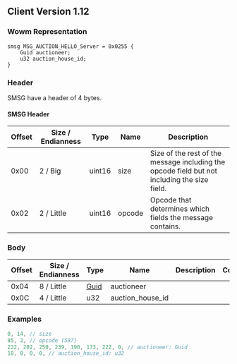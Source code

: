 ## Client Version 1.12

### Wowm Representation
```rust,ignore
smsg MSG_AUCTION_HELLO_Server = 0x0255 {
    Guid auctioneer;
    u32 auction_house_id;
}
```
### Header
SMSG have a header of 4 bytes.

#### SMSG Header
| Offset | Size / Endianness | Type   | Name   | Description |
| ------ | ----------------- | ------ | ------ | ----------- |
| 0x00   | 2 / Big           | uint16 | size   | Size of the rest of the message including the opcode field but not including the size field.|
| 0x02   | 2 / Little        | uint16 | opcode | Opcode that determines which fields the message contains.|

### Body

| Offset | Size / Endianness | Type | Name | Description | Comment |
| ------ | ----------------- | ---- | ---- | ----------- | ------- |
| 0x04 | 8 / Little | [Guid](../spec/packed-guid.md) | auctioneer |  |  |
| 0x0C | 4 / Little | u32 | auction_house_id |  |  |

### Examples
```c
0, 14, // size
85, 2, // opcode (597)
222, 202, 250, 239, 190, 173, 222, 0, // auctioneer: Guid
18, 0, 0, 0, // auction_house_id: u32
```
